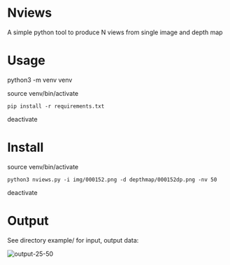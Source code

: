# Nviews
A simple python tool to produce N views from single image and depth map

# Usage
python3 -m venv venv

source venv/bin/activate

  	pip install -r requirements.txt
   
deactivate

# Install
source venv/bin/activate 

	python3 nviews.py -i img/000152.png -d depthmap/000152dp.png -nv 50 
 
deactivate

# Output
See directory example/ for input, output data:

![output-25-50](https://user-images.githubusercontent.com/84878752/209672713-07349566-4746-4daf-bb45-ff7106f1df5a.gif)
